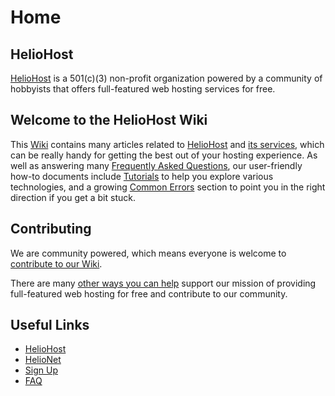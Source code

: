# Home

## HelioHost

[HelioHost](https://heliohost.org/) is a 501(c)(3) non-profit organization powered by a community of hobbyists that offers full-featured web hosting services for free.

## Welcome to the HelioHost Wiki

This [Wiki](https://wiki.helionet.org/) contains many articles related to [HelioHost](hosting/heliohost.md) and [its services](hosting/what-heliohost-offers.md), which can be really handy for getting the best out of your hosting experience. As well as answering many [Frequently Asked Questions](faq.md), our user-friendly how-to documents include [Tutorials](tutorials/README.md) to help you explore various technologies, and a growing [Common Errors](./common-errors/README.md) section to point you in the right direction if you get a bit stuck.

## Contributing

We are community powered, which means everyone is welcome to [contribute to our Wiki](CONTRIBUTING.md).

There are many [other ways you can help](./misc/how-you-can-help.md) support our mission of providing full-featured web hosting for free and contribute to our community.

## Useful Links

* [HelioHost](https://heliohost.org/)
* [HelioNet](https://helionet.org/index/)
* [Sign Up](https://heliohost.org/signup/)
* [FAQ](faq.md)